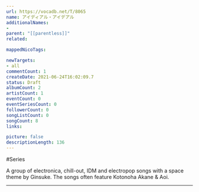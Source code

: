```yaml
---
url: https://vocadb.net/T/8065
name: アイディアル・アイデアル
additionalNames: 
- 
parent: "[[parentless]]"
related:

mappedNicoTags:

newTargets:
- all
commentCount: 1
createDate: 2021-06-24T16:02:09.7
status: Draft
albumCount: 2
artistCount: 1
eventCount: 0
eventSeriesCount: 0
followerCount: 0
songListCount: 0
songCount: 8
links: 

picture: false
descriptionLength: 136
---
```


#Series

A group of electronica, chill-out, IDM and electropop songs with a space theme by Ginsuke. The songs often feature Kotonoha Akane & Aoi.

---

